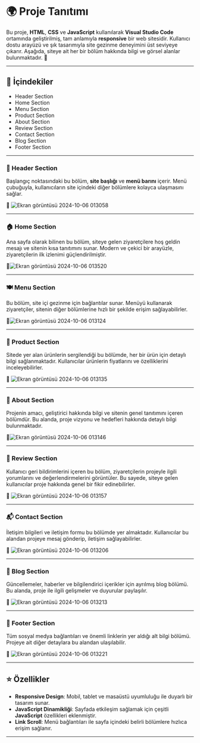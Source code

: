 # 🌍 Proje Tanıtımı

Bu proje, **HTML**, **CSS** ve **JavaScript** kullanılarak **Visual Studio Code** ortamında geliştirilmiş, tam anlamıyla **responsive** bir web sitesidir. Kullanıcı dostu arayüzü ve şık tasarımıyla site gezinme deneyimini üst seviyeye çıkarır. Aşağıda, siteye ait her bir bölüm hakkında bilgi ve görsel alanlar bulunmaktadır. 📸

---

## 🔖 İçindekiler

- Header Section
- Home Section
- Menu Section
- Product Section
- About Section
- Review Section
- Contact Section
- Blog Section
- Footer Section

---

### **📌 Header Section**

Başlangıç noktasındaki bu bölüm, **site başlığı** ve **menü barını** içerir. Menü çubuğuyla, kullanıcıların site içindeki diğer bölümlere kolayca ulaşmasını sağlar.

📸 ![Ekran görüntüsü 2024-10-06 013058](https://github.com/user-attachments/assets/7d2f0b2d-20d7-40e5-b460-bc0b2b855de7)

---

### **🏠 Home Section**

Ana sayfa olarak bilinen bu bölüm, siteye gelen ziyaretçilere hoş geldin mesajı ve sitenin kısa tanıtımını sunar. Modern ve çekici bir arayüzle, ziyaretçilerin ilk izlenimi güçlendirilmiştir.

📸![Ekran görüntüsü 2024-10-06 013520](https://github.com/user-attachments/assets/e6256185-353d-4743-b203-509b21cdfb10)

---

### **🍽️ Menu Section**

Bu bölüm, site içi gezinme için bağlantılar sunar. Menüyü kullanarak ziyaretçiler, sitenin diğer bölümlerine hızlı bir şekilde erişim sağlayabilirler.

📸![Ekran görüntüsü 2024-10-06 013124](https://github.com/user-attachments/assets/12eb6419-a808-40e6-a5d9-640f801fdb7a)

---

### **🛒 Product Section**

Sitede yer alan ürünlerin sergilendiği bu bölümde, her bir ürün için detaylı bilgi sağlanmaktadır. Kullanıcılar ürünlerin fiyatlarını ve özelliklerini inceleyebilirler.

📸 ![Ekran görüntüsü 2024-10-06 013135](https://github.com/user-attachments/assets/a4d684e2-f6e6-4450-9fb5-bf56e4a0d521)

---

### **👤 About Section**

Projenin amacı, geliştirici hakkında bilgi ve sitenin genel tanıtımını içeren bölümdür. Bu alanda, proje vizyonu ve hedefleri hakkında detaylı bilgi bulunmaktadır.

📸![Ekran görüntüsü 2024-10-06 013146](https://github.com/user-attachments/assets/668750bc-2f1f-4897-8014-933959937929)

---

### **📝 Review Section**

Kullanıcı geri bildirimlerini içeren bu bölüm, ziyaretçilerin projeyle ilgili yorumlarını ve değerlendirmelerini görüntüler. Bu sayede, siteye gelen kullanıcılar proje hakkında genel bir fikir edinebilirler.

📸 ![Ekran görüntüsü 2024-10-06 013157](https://github.com/user-attachments/assets/51d8ff44-ffcf-4662-8081-399aa3556d49)

---

### **📬 Contact Section**

İletişim bilgileri ve iletişim formu bu bölümde yer almaktadır. Kullanıcılar bu alandan projeye mesaj gönderip, iletişim sağlayabilirler.

📸 ![Ekran görüntüsü 2024-10-06 013206](https://github.com/user-attachments/assets/374f8cd6-2488-4300-bd64-4e599bf898a4)

---

### **📰 Blog Section**

Güncellemeler, haberler ve bilgilendirici içerikler için ayrılmış blog bölümü. Bu alanda, proje ile ilgili gelişmeler ve duyurular paylaşılır.

📸 ![Ekran görüntüsü 2024-10-06 013213](https://github.com/user-attachments/assets/83535d22-f352-4b52-a64f-9ed0aabfa956)

---

### **🧩 Footer Section**

Tüm sosyal medya bağlantıları ve önemli linklerin yer aldığı alt bilgi bölümü. Projeye ait diğer detaylara bu alandan ulaşılabilir.

📸 ![Ekran görüntüsü 2024-10-06 013221](https://github.com/user-attachments/assets/82ae3b32-f56e-4b4d-b461-958db49b8aa2)

---

## ⭐ Özellikler

- **Responsive Design**: Mobil, tablet ve masaüstü uyumluluğu ile duyarlı bir tasarım sunar.
- **JavaScript Dinamikliği**: Sayfada etkileşim sağlamak için çeşitli **JavaScript** özellikleri eklenmiştir.
- **Link Scroll**: Menü bağlantıları ile sayfa içindeki belirli bölümlere hızlıca erişim sağlanır.

--- 

